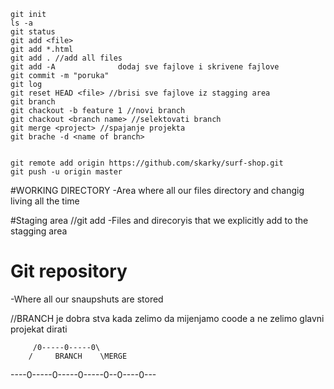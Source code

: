 	git init
	ls -a
	git status
	git add <file>
	git add *.html
	git add . //add all files
	git add -A 				dodaj sve fajlove i skrivene fajlove 
	git commit -m "poruka"
	git log
	git reset HEAD <file> //brisi sve fajlove iz stagging area
	git branch 
	git chackout -b feature 1 //novi branch
	git chackout <branch name> //selektovati branch
	git merge <project> //spajanje projekta
	git brache -d <name of branch>


	git remote add origin https://github.com/skarky/surf-shop.git
	git push -u origin master


#WORKING DIRECTORY
-Area where all our files directory and changig living all the time

#Staging area //git add <file>
-Files and direcoryis that we explicitly add to the stagging area

# Git repository
-Where all our snaupshuts are stored

//BRANCH je dobra stva kada zelimo da mijenjamo coode a ne zelimo glavni projekat dirati

		 /0-----0-----0\ 
		/	  BRANCH	\MERGE
----0-----0-----0-----0--0----0---